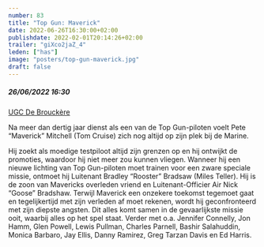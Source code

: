 ```yaml
---
number: 83
title: "Top Gun: Maverick"
date: 2022-06-26T16:30:00+02:00
publishdate: 2022-02-01T20:14:26+02:00
trailer: "giXco2jaZ_4"
leden: ["has"]
image: "posters/top-gun-maverick.jpg"
draft: false
---
```


##### 26/06/2022 16:30

[UGC De Brouckère](https://www.ugc.be/film.html?id=8192)

Na meer dan dertig jaar dienst als een van de Top Gun-piloten voelt Pete “Maverick” Mitchell
(Tom Cruise) zich nog altijd op zijn plek bij de Marine.
<!--more-->
Hij zoekt als moedige testpiloot altijd
zijn grenzen op en hij ontwijkt de promoties, waardoor hij niet meer zou kunnen vliegen. Wanneer
hij een nieuwe lichting van Top Gun-piloten moet trainen voor een zware speciale missie, ontmoet
hij Luitenant Bradley “Rooster” Bradsaw (Miles Teller). Hij is de zoon van Mavericks overleden
vriend en Luitenant-Officier Air Nick “Goose” Bradshaw. Terwijl Maverick een onzekere toekomst
tegemoet gaat en tegelijkertijd met zijn verleden af moet rekenen, wordt hij geconfronteerd
met zijn diepste angsten. Dit alles komt samen in de gevaarlijkste missie ooit, waarbij alles
op het spel staat. Verder met o.a. Jennifer Connelly, Jon Hamm, Glen Powell, Lewis Pullman,
Charles Parnell, Bashir Salahuddin, Monica Barbaro, Jay Ellis, Danny Ramirez, Greg Tarzan
Davis en Ed Harris.
 
